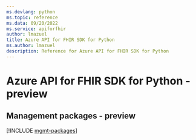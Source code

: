 ```yaml
---
ms.devlang: python
ms.topic: reference
ms.data: 09/20/2022
ms.service: apiforfhir
author: lmazuel
title: Azure API for FHIR SDK for Python
ms.author: lmazuel
description: Reference for Azure API for FHIR SDK for Python
---
```

# Azure API for FHIR SDK for Python - preview

## Management packages - preview
[!INCLUDE [mgmt-packages](api-for-fhir-mgmt-index.md)]
